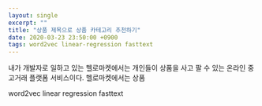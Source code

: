 ```yaml
---
layout: single
excerpt: ""
title: "상품 제목으로 상품 카테고리 추천하기"
date: 2020-03-23 23:50:00 +0900
tags: word2vec linear-regression fasttext
---
```


내가 개발자로 일하고 있는 헬로마켓에서는 개인들이 상품을 사고 팔 수 있는 온라인 중고거래 플랫폼 서비스이다. 헬로마켓에서는 상품 

word2vec
linear regression
fasttext
